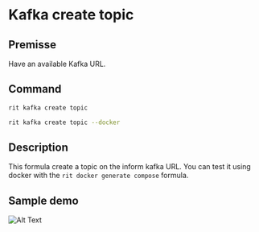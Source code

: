 # Kafka create topic

## Premisse

Have an available Kafka URL.

## Command

```bash
rit kafka create topic
```

```bash
rit kafka create topic --docker
```

## Description

This formula create a topic on the inform kafka URL.
You can test it using docker with the `rit docker generate compose` formula.

## Sample demo

![Alt Text](https://media.giphy.com/media/VuSYXuKCgxJnIkPTYJ/giphy.gif)
